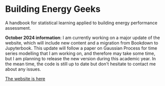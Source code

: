 # Building Energy Geeks

A handbook for statistical learning applied to building energy performance assessment.

**October 2024 information**: I am currently working on a major update of the website, which will include new content and a migration from Bookdown to Jupyterbook. This update will follow a paper on Gaussian Process for time series modelling that I am working on, and therefore may take some time, but I am planning to release the new version during this academic year. In the mean time, the code is still up to date but don't hesitate to contact me about any issues.

[The website is here](https://srouchier.github.io/buildingenergygeeks/)

